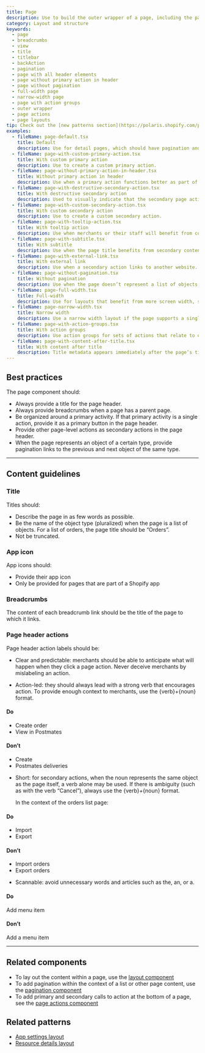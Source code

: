 ```yaml
---
title: Page
description: Use to build the outer wrapper of a page, including the page title and associated actions.
category: Layout and structure
keywords:
  - page
  - breadcrumbs
  - view
  - title
  - titlebar
  - backAction
  - pagination
  - page with all header elements
  - page without primary action in header
  - page without pagination
  - full-width page
  - narrow-width page
  - page with action groups
  - outer wrapper
  - page actions
  - page layouts
tip: Check out the [new patterns section](https://polaris.shopify.com/patterns) to learn how merchants prefer to select dates in different scenarios!
examples:
  - fileName: page-default.tsx
    title: Default
    description: Use for detail pages, which should have pagination and breadcrumbs, and also often have several actions.
  - fileName: page-with-custom-primary-action.tsx
    title: With custom primary action
    description: Use to create a custom primary action.
  - fileName: page-without-primary-action-in-header.tsx
    title: Without primary action in header
    description: Use when a primary action functions better as part of the page content instead of in the page header.
  - fileName: page-with-destructive-secondary-action.tsx
    title: With destructive secondary action
    description: Used to visually indicate that the secondary page action is destructive.
  - fileName: page-with-custom-secondary-action.tsx
    title: With custom secondary action
    description: Use to create a custom secondary action.
  - fileName: page-with-tooltip-action.tsx
    title: With tooltip action
    description: Use when merchants or their staff will benefit from context on why a page action is disabled.
  - fileName: page-with-subtitle.tsx
    title: With subtitle
    description: Use when the page title benefits from secondary content.
  - fileName: page-with-external-link.tsx
    title: With external link
    description: Use when a secondary action links to another website. Actions marked external open in a new browser tab.
  - fileName: page-without-pagination.tsx
    title: Without pagination
    description: Use when the page doesn’t represent a list of objects or a detail view for an object.
  - fileName: page-full-width.tsx
    title: Full-width
    description: Use for layouts that benefit from more screen width, such as wide tables or lists.
  - fileName: page-narrow-width.tsx
    title: Narrow width
    description: Use a narrow width layout if the page supports a single unified task. When merchants must review the entire page contents to complete their goal, this layout helps focus their attention in a single path from top to bottom.
  - fileName: page-with-action-groups.tsx
    title: With action groups
    description: Use action groups for sets of actions that relate to one another, particularly when there are too many to display as secondary actions. Note that these groups will be further rolled up into a single action for smaller displays so that actions do not wrap or overflow the page bounds.
  - fileName: page-with-content-after-title.tsx
    title: With content after title
    description: Title metadata appears immediately after the page’s title. Use it to communicate brief, important and non-interactive status information about an entire page.
---
```


## Best practices

The page component should:

- Always provide a title for the page header.
- Always provide breadcrumbs when a page has a parent page.
- Be organized around a primary activity. If that primary activity is a single action, provide it as a primary button in the page header.
- Provide other page-level actions as secondary actions in the page header.
- When the page represents an object of a certain type, provide pagination links to the previous and next object of the same type.

---

## Content guidelines

### Title

Titles should:

- Describe the page in as few words as possible.
- Be the name of the object type (pluralized) when the page is a list of objects. For a list of orders, the page title should be “Orders”.
- Not be truncated.

### App icon

App icons should:

- Provide their app icon
- Only be provided for pages that are part of a Shopify app

### Breadcrumbs

The content of each breadcrumb link should be the title of the page to which it links.

### Page header actions

Page header action labels should be:

- Clear and predictable: merchants should be able to anticipate what will happen when they click a page action. Never deceive merchants by mislabeling an action.

- Action-led: they should always lead with a strong verb that encourages action. To provide enough context to merchants, use the \{verb\}+\{noun\} format.

<DoDont>

#### Do

- Create order
- View in Postmates

#### Don’t

- Create
- Postmates deliveries

</DoDont>

- Short: for secondary actions, when the noun represents the same object as the page itself, a verb alone may be used. If there is ambiguity (such as with the verb “Cancel”), always use the \{verb\}+\{noun\} format.

  In the context of the orders list page:

<DoDont>

#### Do

- Import
- Export

#### Don’t

- Import orders
- Export orders

</DoDont>

- Scannable: avoid unnecessary words and articles such as the, an, or a.

<DoDont>

#### Do

Add menu item

#### Don’t

Add a menu item

</DoDont>

---

## Related components

- To lay out the content within a page, use the [layout component](https://polaris.shopify.com/components/layout-and-structure/layout)
- To add pagination within the context of a list or other page content, use the [pagination component](https://polaris.shopify.com/components/navigation/pagination)
- To add primary and secondary calls to action at the bottom of a page, see the [page actions component](https://polaris.shopify.com/components/actions/page-actions)

## Related patterns

- [App settings layout](/patterns/app-settings-layout)
- [Resource details layout](/patterns/resource-details-layout)
